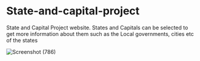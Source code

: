 # State-and-capital-project
State and Capital Project website. States and Capitals can be selected to get more information about them such as the Local governments, cities etc of the states


![Screenshot (786)](https://user-images.githubusercontent.com/59961654/159432044-5639d08a-fac6-4645-a1af-d163fdf37fd0.png)
